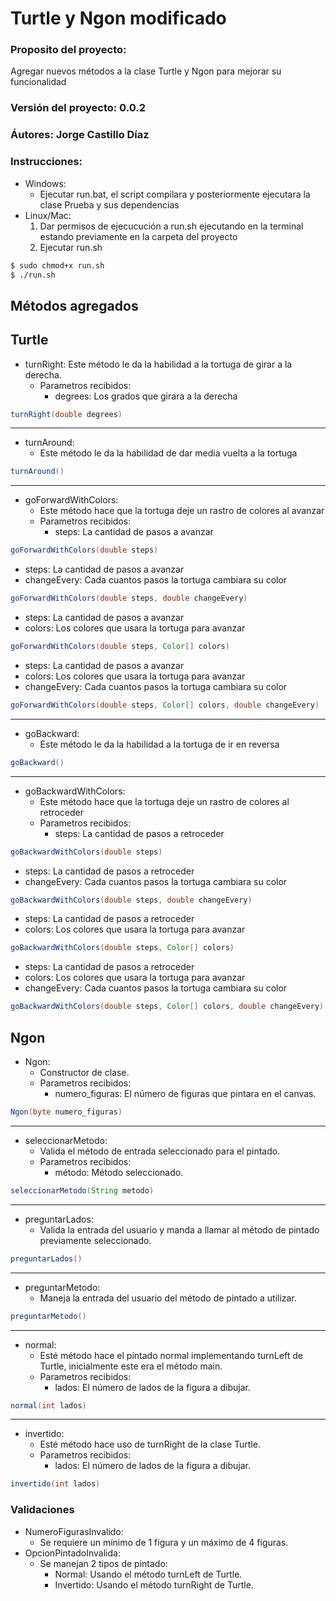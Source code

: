 # Turtle y Ngon modificado

### Proposito del proyecto:

Agregar nuevos métodos a la clase Turtle y Ngon para mejorar su funcionalidad

### Versión del proyecto: 0.0.2

### Áutores: Jorge Castillo Díaz

### Instrucciones:

* Windows:
	* Ejecutar run.bat, el script compilara y posteriormente ejecutara la clase Prueba y sus dependencias
* Linux/Mac:
  1. Dar permisos de ejecucución a run.sh ejecutando en la terminal estando previamente en la carpeta del proyecto
  2. Ejecutar run.sh
```bash
$ sudo chmod+x run.sh
$ ./run.sh
```

## Métodos agregados

## Turtle

* turnRight:
  Este método le da la habilidad a la tortuga de girar a la derecha.
  * Parametros recibidos:
    * degrees: Los grados que girara a la derecha
```java
turnRight(double degrees)
```
---
* turnAround:
  * Este método le da la habilidad de dar media vuelta a la tortuga
```java
turnAround()
```
---
* goForwardWithColors:
  * Este método hace que la tortuga deje un rastro de colores al avanzar
  * Parametros recibidos:
    * steps: La cantidad de pasos a avanzar
```java
goForwardWithColors(double steps)
```
* steps: La cantidad de pasos a avanzar
* changeEvery: Cada cuantos pasos la tortuga cambiara su color
```java
goForwardWithColors(double steps, double changeEvery)
```
* steps: La cantidad de pasos a avanzar
* colors: Los colores que usara la tortuga para avanzar
```java
goForwardWithColors(double steps, Color[] colors)
```
* steps: La cantidad de pasos a avanzar
* colors: Los colores que usara la tortuga para avanzar
* changeEvery: Cada cuantos pasos la tortuga cambiara su color
```java
goForwardWithColors(double steps, Color[] colors, double changeEvery)
```
---
* goBackward:
  * Este método le da la habilidad a la tortuga de ir en reversa
```java
goBackward()
```
---
* goBackwardWithColors:
  * Este método hace que la tortuga deje un rastro de colores al retroceder
  * Parametros recibidos:
    * steps: La cantidad de pasos a retroceder
```java
goBackwardWithColors(double steps)
```
* steps: La cantidad de pasos a retroceder
* changeEvery: Cada cuantos pasos la tortuga cambiara su color
```java
goBackwardWithColors(double steps, double changeEvery)
```
* steps: La cantidad de pasos a retroceder
* colors: Los colores que usara la tortuga para avanzar
```java
goBackwardWithColors(double steps, Color[] colors)
```
* steps: La cantidad de pasos a retroceder
* colors: Los colores que usara la tortuga para avanzar
* changeEvery: Cada cuantos pasos la tortuga cambiara su color
```java
goBackwardWithColors(double steps, Color[] colors, double changeEvery)
```

## Ngon

* Ngon:
	* Constructor de clase.
	* Parametros recibidos:
		* numero_figuras: El número de figuras que pintara en el canvas.
```java
Ngon(byte numero_figuras)
```
---
* seleccionarMetodo:
	* Valida el método de entrada seleccionado para el pintado.
	* Parametros recibidos:
		*	método: Método seleccionado.
```java
seleccionarMetodo(String metodo)
```
---
* preguntarLados:
	* Valida la entrada del usuario y manda a llamar al método de pintado previamente seleccionado.
```java
preguntarLados()
```
---
* preguntarMetodo:
	* Maneja la entrada del usuario del método de pintado a utilizar.
```java
preguntarMetodo()
```
---
* normal:
	* Esté método hace el pintado normal implementando turnLeft de Turtle, inicialmente este era el método main.
	* Parametros recibidos:
		* lados: El número de lados de la figura a dibujar.
```java
normal(int lados)
```
---
* invertido:
	* Esté método hace uso de turnRight de la clase Turtle.
	* Parametros recibidos:
		* lados: El número de lados de la figura a dibujar.
```java
invertido(int lados)
```

### Validaciones

* NumeroFigurasInvalido:
	* Se requiere un mínimo de 1 figura y un máximo de 4 figuras.
* OpcionPintadoInvalida:
	* Se manejan 2 tipos de pintado:
		* Normal: Usando el método turnLeft de Turtle.
		* Invertido: Usando el método turnRight de Turtle.